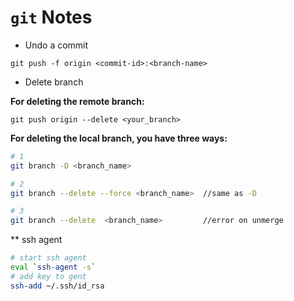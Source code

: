 # `git` Notes

* Undo a commit

`git push -f origin <commit-id>:<branch-name>`

* Delete branch

**For deleting the remote branch:**

```base
git push origin --delete <your_branch>
```

**For deleting the local branch, you have three ways:**

```bash
# 1
git branch -D <branch_name>

# 2
git branch --delete --force <branch_name>  //same as -D

# 3
git branch --delete  <branch_name>         //error on unmerge
```

** ssh agent

```bash
# start ssh agent
eval `ssh-agent -s`
# add key to gent
ssh-add ~/.ssh/id_rsa
```